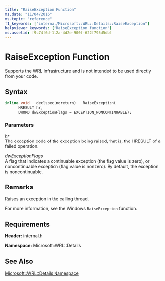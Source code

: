 ```yaml
---
title: "RaiseException Function"
ms.date: "11/04/2016"
ms.topic: "reference"
f1_keywords: ["internal/Microsoft::WRL::Details::RaiseException"]
helpviewer_keywords: ["RaiseException function"]
ms.assetid: f9c74f6d-112a-4d2e-900f-622f795d5dbf
---
```

# RaiseException Function

Supports the WRL infrastructure and is not intended to be used directly from your code.

## Syntax

```cpp
inline void __declspec(noreturn)   RaiseException(
      HRESULT hr,
      DWORD dwExceptionFlags = EXCEPTION_NONCONTINUABLE);
```

### Parameters

*hr*<br/>
The exception code of the exception being raised; that is, the HRESULT of a failed operation.

*dwExceptionFlags*<br/>
A flag that indicates a continuable exception (the flag value is zero), or noncontinuable exception (flag value is nonzero). By default, the exception is noncontinuable.

## Remarks

Raises an exception in the calling thread.

For more information, see the Windows `RaiseException` function.

## Requirements

**Header:** internal.h

**Namespace:** Microsoft::WRL::Details

## See Also

[Microsoft::WRL::Details Namespace](microsoft-wrl-details-namespace.md)